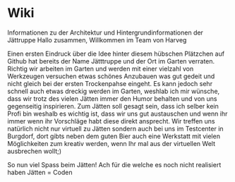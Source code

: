 # Wiki
Informationen zu der Architektur und Hintergrundinformationen der Jättruppe
Hallo zusammen, Willkommen im Team von Harveg

Einen ersten Eindruck über die Idee hinter diesem hübschen Plätzchen auf Github hat bereits der Name Jätttruppe und der Ort im Garten verraten.
Richtig wir arbeiten im Garten und werden mit einer vielzahl von Werkzeugen versuchen etwas schönes Anzubauen was gut gedeit und nicht gleich bei der ersten Trockenpahse eingeht.
Es kann jedoch sehr schnell auch etwas dreckig werden im Garten, weshlab ich mir wünsche, dass wir trotz des vielen Jätten immer den Humor behalten und von uns gegenseitig inspirieren.
Zum Jätten soll gesagt sein, dass ich selber kein Profi bin weshalb es wichtig ist, dass wir uns gut austauschen und wenn ihr immer wenn ihr Vorschläge habt diese direkt ansprecht.
Wir treffen uns natürlich nicht nur virtuell zu Jätten sondern auch bei uns im Testcenter in Burgdorf, dort gibts neben dem guten Bier auch eine Werkstatt mit vielen Möglichkeiten zum kreativ werden, wenn Ihr mal aus der virtuellen Welt ausbrechen wollt;)

So nun viel Spass beim Jätten! Ach für die welche es noch nicht realisiert haben Jätten = Coden
